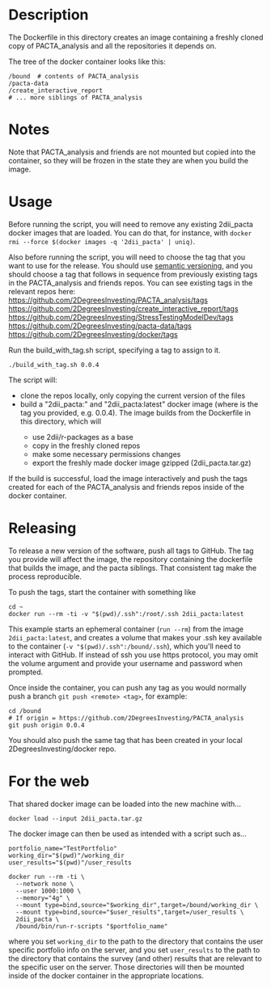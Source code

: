 # Description

The Dockerfile in this directory creates an image containing a freshly
cloned copy of PACTA_analysis and all the repositories it depends on.

The tree of the docker container looks like this:

``` {.bash}
/bound  # contents of PACTA_analysis
/pacta-data
/create_interactive_report
# ... more siblings of PACTA_analysis
```

# Notes

Note that PACTA_analysis and friends are not mounted but copied into the
container, so they will be frozen in the state they are when you build
the image.

# Usage

Before running the script, you will need to remove any existing
2dii_pacta docker images that are loaded. You can do that, for instance,
with `docker rmi --force $(docker images -q '2dii_pacta' | uniq)`.

Also before running the script, you will need to choose the tag that you
want to use for the release. You should use [semantic
versioning](https://semver.org), and you should choose a tag that
follows in sequence from previously existing tags in the PACTA_analysis 
and friends repos. You can see existing tags in the relevant repos
here:\
<https://github.com/2DegreesInvesting/PACTA_analysis/tags>\
<https://github.com/2DegreesInvesting/create_interactive_report/tags>\
<https://github.com/2DegreesInvesting/StressTestingModelDev/tags>\
<https://github.com/2DegreesInvesting/pacta-data/tags>\
<https://github.com/2DegreesInvesting/docker/tags>

Run the build_with_tag.sh script, specifying a tag to assign to it.

``` {.bash}
./build_with_tag.sh 0.0.4
```

The script will:
- clone the repos locally, only copying the current version of the files
- build a "2dii_pacta:<tag>" and "2dii_pacta:latest" docker image (where <tag> is the tag you provided, e.g. 0.0.4). The image builds from the Dockerfile in this directory, which will
  - use 2dii/r-packages as a base
  - copy in the freshly cloned repos
  - make some necessary permissions changes
  - export the freshly made docker image gzipped (2dii_pacta.tar.gz)

If the build is successful, load the image interactively and push the
tags created for each of the PACTA_analysis and friends repos inside of
the docker container.

# Releasing

To release a new version of the software, push all tags to GitHub. The
tag you provide will affect the image, the repository containing the
dockerfile that builds the image, and the pacta siblings. That
consistent tag make the process reproducible.

To push the tags, start the container with something like

``` {.bash}
cd ~
docker run --rm -ti -v "$(pwd)/.ssh":/root/.ssh 2dii_pacta:latest
```

This example starts an ephemeral container (`run --rm`) from the image
`2dii_pacta:latest`, and creates a volume that makes your .ssh key
available to the container (`-v "$(pwd)/.ssh":/bound/.ssh`), which
you'll need to interact with GitHub. If instead of ssh you use https
protocol, you may omit the volume argument and provide your username and
password when prompted.

Once inside the container, you can push any tag as you would normally
push a branch `git push <remote> <tag>`, for example:

``` {.bash}
cd /bound
# If origin = https://github.com/2DegreesInvesting/PACTA_analysis
git push origin 0.0.4
```

You should also push the same tag that has been created in your local 
2DegreesInvesting/docker repo.

# For the web

That shared docker image can be loaded into the new machine with...

``` {.bash}
docker load --input 2dii_pacta.tar.gz
```

The docker image can then be used as intended with a script such as...

``` {.bash}
portfolio_name="TestPortfolio"
working_dir="$(pwd)"/working_dir
user_results="$(pwd)"/user_results

docker run --rm -ti \
  --network none \
  --user 1000:1000 \
  --memory="4g" \
  --mount type=bind,source="$working_dir",target=/bound/working_dir \
  --mount type=bind,source="$user_results",target=/user_results \
  2dii_pacta \
  /bound/bin/run-r-scripts "$portfolio_name"
```

where you set `working_dir` to the path to the directory that contains
the user specific portfolio info on the server, and you set
`user_results` to the path to the directory that contains the survey
(and other) results that are relevant to the specific user on the
server. Those directories will then be mounted inside of the docker
container in the appropriate locations.
